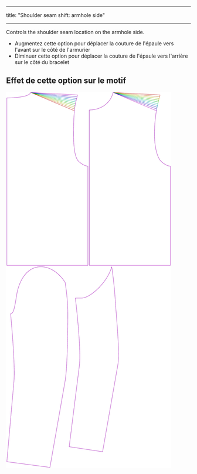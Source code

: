 - - -
title: "Shoulder seam shift: armhole side"
- - -


Controls the shoulder seam location on the armhole side.

- Augmentez cette option pour déplacer la couture de l'épaule vers l'avant sur le côté de l'armurier
- Diminuer cette option pour déplacer la couture de l'épaule vers l'arrière sur le côté du bracelet

## Effet de cette option sur le motif

![This image shows the effect of this option by superimposing several variants that have a different value for this option](bent_s3armhole_sample.svg "Effect of this option on the pattern")

